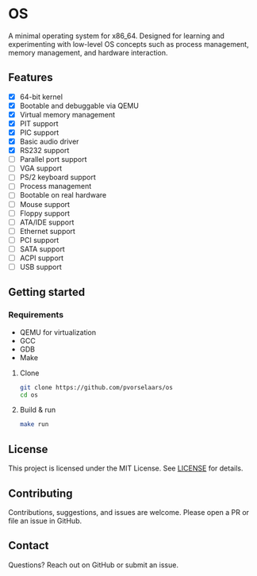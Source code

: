 # OS

A minimal operating system for x86_64. Designed for learning and experimenting with low-level OS concepts such as process management, memory management, and hardware interaction.

## Features

- [x] 64-bit kernel
- [x] Bootable and debuggable via QEMU
- [x] Virtual memory management
- [x] PIT support
- [x] PIC support
- [x] Basic audio driver
- [x] RS232 support
- [ ] Parallel port support
- [ ] VGA support
- [ ] PS/2 keyboard support
- [ ] Process management
- [ ] Bootable on real hardware
- [ ] Mouse support
- [ ] Floppy support
- [ ] ATA/IDE support
- [ ] Ethernet support
- [ ] PCI support
- [ ] SATA support
- [ ] ACPI support
- [ ] USB support

## Getting started

### Requirements

* QEMU for virtualization
* GCC
* GDB
* Make

1. Clone

   ```bash
   git clone https://github.com/pvorselaars/os
   cd os
   ```
2. Build & run

   ```bash
   make run
   ```

## License

This project is licensed under the MIT License. See [LICENSE](./LICENSE) for details.

## Contributing

Contributions, suggestions, and issues are welcome. Please open a PR or file an issue in GitHub.

## Contact

Questions? Reach out on GitHub or submit an issue.